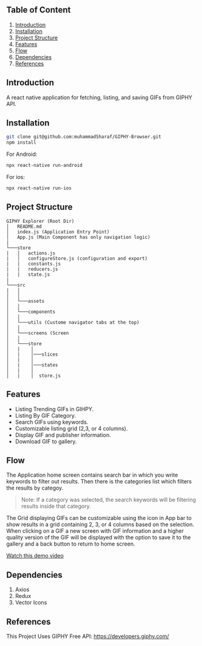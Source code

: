 ## Table of Content

1. [Introduction](#introduction)
2. [Installation](#installation)
3. [Project Structure](#project-structure)
4. [Features](#features)
5. [Flow](#flow)
6. [Dependencies](#dependencies)
7. [References](#references)

## Introduction
A react native application for fetching, listing, and saving GIFs from GIPHY API.
## Installation
```sh
git clone git@github.com:muhammadSharaf/GIPHY-Browser.git
npm install
```
For Android:
```sh
npx react-native run-android
```
For ios:
```sh
npx react-native run-ios
```
## Project Structure
```
GIPHY Explorer (Root Dir)
│   README.md
│   index.js (Application Entry Point)    
│   App.js (Main Component has only navigation logic)
|   
└───store
|   │   actions.js
|   │   configureStore.js (configuration and export)
|   |   constants.js
|   |   reducers.js
|   |   state.js
|
└───src
|   │   
│   │  
│   └───assets 
│   │  
│   └───components
│   │  
│   └───utils (Custome navigator tabs at the top)
│   │  
│   └───screens (Screen
│   │  
│   └───store
│   |    │   
│   |    │───slices
│   |    │   
│   |    │───states
│   |    │   
│   |    │  store.js

```
## Features
- Listing Trending GIFs in GIHPY.
- Listing By GIF Category.
- Search GIFs using keywords.
- Customizable listing grid (2,3, or 4 columns).
- Display GIF and publisher information.
- Download GIF to gallery.


## Flow
The Application home screen contains search bar in which you write keywords to filter out results. Then there is the categories list which filters the results by categoy.
> Note: If a category was selected, the search keywords will be filtering results inside that category.

The Grid displaying GIFs can be customizable using the icon in App bar to show results in a grid containing 2, 3, or 4 columns based on the selection.
When clicking on a GIF a new screen with GIF information and a higher quality version of the GIF will be displayed with the option to save it to the gallery and a back button to return to home screen.

[Watch this demo video](https://i.ibb.co/521c0Cq/20220221-020458.gif)

## Dependencies
1. Axios
2. Redux
3. Vector Icons


## References
This Project Uses GIPHY Free API: https://developers.giphy.com/
